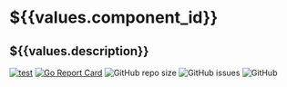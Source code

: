 # ${{values.component_id}}
## ${{values.description}}

[![test](https://github.com/diegoluisi/${{values.component_id}}/actions/workflows/main.yml/badge.svg?branch=main)](https://github.com/diegoluisi/${{values.component_id}}/actions/workflows/main.yml)
[![Go Report Card](https://goreportcard.com/badge/github.com/diegoluisi/${{values.component_id}})](https://goreportcard.com/report/github.com/diegoluisi/${{values.component_id}})
![GitHub repo size](https://img.shields.io/github/repo-size/diegoluisi/${{values.component_id}})
![GitHub issues](https://img.shields.io/github/issues/diegoluisi/${{values.component_id}})
![GitHub](https://img.shields.io/github/license/diegoluisi/${{values.component_id}})